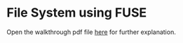 # File System using FUSE
Open the walkthrough pdf file [here](https://github.com/freecode23/fuse-file-systems/blob/main/Lab5_Walkthrough.pdf) for further explanation.
